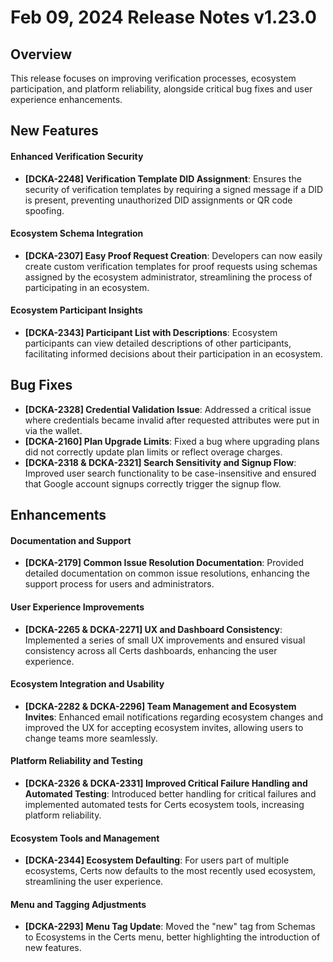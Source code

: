 # Feb 09, 2024 Release Notes v1.23.0

## **Overview**

This release focuses on improving verification processes, ecosystem participation, and platform reliability, alongside critical bug fixes and user experience enhancements.

## **New Features**

#### **Enhanced Verification Security**

* **\[DCKA-2248] Verification Template DID Assignment**: Ensures the security of verification templates by requiring a signed message if a DID is present, preventing unauthorized DID assignments or QR code spoofing.

#### **Ecosystem Schema Integration**

* **\[DCKA-2307] Easy Proof Request Creation**: Developers can now easily create custom verification templates for proof requests using schemas assigned by the ecosystem administrator, streamlining the process of participating in an ecosystem.

#### **Ecosystem Participant Insights**

* **\[DCKA-2343] Participant List with Descriptions**: Ecosystem participants can view detailed descriptions of other participants, facilitating informed decisions about their participation in an ecosystem.

## **Bug Fixes**

* **\[DCKA-2328] Credential Validation Issue**: Addressed a critical issue where credentials became invalid after requested attributes were put in via the wallet.
* **\[DCKA-2160] Plan Upgrade Limits**: Fixed a bug where upgrading plans did not correctly update plan limits or reflect overage charges.
* **\[DCKA-2318 & DCKA-2321] Search Sensitivity and Signup Flow**: Improved user search functionality to be case-insensitive and ensured that Google account signups correctly trigger the signup flow.

## **Enhancements**

#### **Documentation and Support**

* **\[DCKA-2179] Common Issue Resolution Documentation**: Provided detailed documentation on common issue resolutions, enhancing the support process for users and administrators.

#### **User Experience Improvements**

* **\[DCKA-2265 & DCKA-2271] UX and Dashboard Consistency**: Implemented a series of small UX improvements and ensured visual consistency across all Certs dashboards, enhancing the user experience.

#### **Ecosystem Integration and Usability**

* **\[DCKA-2282 & DCKA-2296] Team Management and Ecosystem Invites**: Enhanced email notifications regarding ecosystem changes and improved the UX for accepting ecosystem invites, allowing users to change teams more seamlessly.

#### **Platform Reliability and Testing**

* **\[DCKA-2326 & DCKA-2331] Improved Critical Failure Handling and Automated Testing**: Introduced better handling for critical failures and implemented automated tests for Certs ecosystem tools, increasing platform reliability.

#### **Ecosystem Tools and Management**

* **\[DCKA-2344] Ecosystem Defaulting**: For users part of multiple ecosystems, Certs now defaults to the most recently used ecosystem, streamlining the user experience.

#### **Menu and Tagging Adjustments**

* **\[DCKA-2293] Menu Tag Update**: Moved the "new" tag from Schemas to Ecosystems in the Certs menu, better highlighting the introduction of new features.

##
